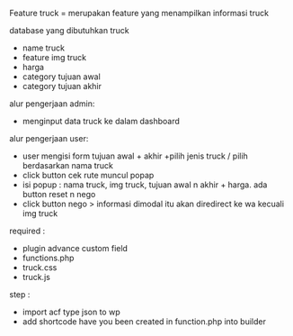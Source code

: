 Feature truck = merupakan feature yang menampilkan informasi truck

database yang dibutuhkan truck
- name truck
- feature img truck
- harga
- category tujuan awal
- category tujuan akhir 

alur pengerjaan admin:
- menginput data truck ke dalam dashboard

alur pengerjaan user:
- user mengisi form tujuan awal + akhir +pilih jenis truck / pilih berdasarkan nama truck
- click button cek rute muncul popap
- isi popup : nama truck, img truck, tujuan awal n akhir + harga. ada button reset n nego
- click button nego > informasi dimodal itu akan diredirect ke wa kecuali img truck

required : 
- plugin advance custom field
- functions.php
- truck.css
- truck.js

step :
- import acf type json to wp
- add shortcode have you been created in function.php into builder